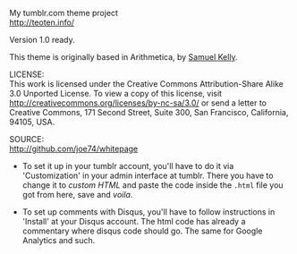 My tumblr.com theme project  
http://teoten.info/  

Version 1.0 ready.

This theme is originally based in Arithmetica, by [Samuel Kelly](http://log.samuelkelly.net/).

LICENSE:  
This work is licensed under the Creative Commons Attribution-Share Alike 3.0 Unported License. To view a copy of this license, visit http://creativecommons.org/licenses/by-nc-sa/3.0/ or send a letter to Creative Commons, 171 Second Street, Suite 300, San Francisco, California, 94105, USA.

SOURCE:  
http://github.com/joe74/whitepage

* To set it up in your tumblr account, you'll have to do it via 'Customization' in your admin interface at tumblr. There you have to change it to _custom HTML_ and paste the code inside the `.html` file you got from here, save and _voila_.

* To set up comments with Disqus, you'll have to follow instructions in 'Install' at your Disqus account. The html code has already a commentary where disqus code should go. The same for Google Analytics and such.
